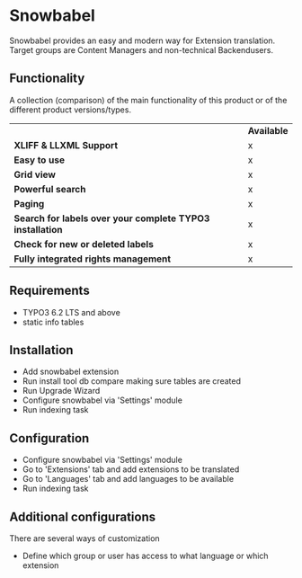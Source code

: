 Snowbabel
====

Snowbabel provides an easy and modern way for Extension translation. Target groups are Content Managers and non-technical Backendusers.

Functionality
-------------
A collection (comparison) of the main functionality of this product or of the different product versions/types. 

<table>
	<tr>
		<td></td>
		<td><strong>Available</strong></td>
	</tr>
	<tr>
		<td><strong>XLIFF & LLXML Support</strong></td>
		<td>x</td>
	</tr>
	<tr>
		<td><strong>Easy to use</strong></td>
		<td>x</td>
	</tr>
	<tr>
		<td><strong>Grid view</strong></td>
		<td>x</td>
	</tr>
	<tr>
		<td><strong>Powerful search</strong></td>
		<td>x</td>
	</tr>
	<tr>
		<td><strong>Paging</strong></td>
		<td>x</td>
	</tr>
	<tr>
		<td><strong>Search for labels over your complete TYPO3 installation</strong></td>
		<td>x</td>
	</tr>
	<tr>
		<td><strong>Check for new or deleted labels</strong></td>
		<td>x</td>
	</tr>
	<tr>
		<td><strong>Fully integrated rights management</strong></td>
		<td>x</td>
	</tr>
</table>

Requirements
-------------

 - TYPO3 6.2 LTS and above
 - static info tables

Installation
-------------

 - Add snowbabel extension
 - Run install tool db compare making sure tables are created
 - Run Upgrade Wizard
 - Configure snowbabel via 'Settings' module
 - Run indexing task

Configuration
-------------

 - Configure snowbabel via 'Settings' module
 - Go to 'Extensions' tab and add extensions to be translated
 - Go to 'Languages' tab and add languages to be available
 - Run indexing task

Additional configurations
-------------
There are several ways of customization

 - Define which group or user has access to what language or which extension
